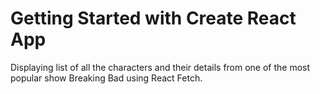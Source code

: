 # Getting Started with Create React App

Displaying list of all the characters and their details from one of the most popular show Breaking Bad using React Fetch.